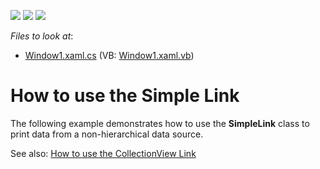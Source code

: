 ﻿<!-- default badges list -->
![](https://img.shields.io/endpoint?url=https://codecentral.devexpress.com/api/v1/VersionRange/128596223/22.2.2%2B)
[![](https://img.shields.io/badge/Open_in_DevExpress_Support_Center-FF7200?style=flat-square&logo=DevExpress&logoColor=white)](https://supportcenter.devexpress.com/ticket/details/E1673)
[![](https://img.shields.io/badge/📖_How_to_use_DevExpress_Examples-e9f6fc?style=flat-square)](https://docs.devexpress.com/GeneralInformation/403183)
<!-- default badges end -->
<!-- default file list -->
*Files to look at*:

* [Window1.xaml.cs](./CS/Window1.xaml.cs) (VB: [Window1.xaml.vb](./VB/Window1.xaml.vb))
<!-- default file list end -->
# How to use the Simple Link


<p>The following example demonstrates how to use the <strong>SimpleLink</strong> class to print data from a non-hierarchical data source.</p><p>See also: <a href="https://www.devexpress.com/Support/Center/p/E1674">How to use the CollectionView Link</a></p>

<br/>


